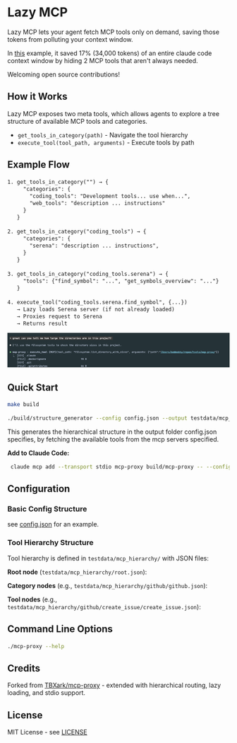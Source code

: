 # Lazy MCP
Lazy MCP lets your agent fetch MCP tools only on demand, saving those tokens from polluting your context window.

In [this](https://voicetree.io/blog/lazy-mcp+for+tool+instructions+only+on+demand) example, it saved 17% (34,000 tokens) of an entire claude code context window by hiding 2 MCP tools that aren't always needed.

Welcoming open source contributions!

## How it Works

Lazy MCP exposes two meta tools, which allows agents to explore a tree structure of available MCP tools and categories.


- `get_tools_in_category(path)` - Navigate the tool hierarchy
- `execute_tool(tool_path, arguments)` - Execute tools by path


## Example Flow

```
1. get_tools_in_category("") → {
     "categories": {
       "coding_tools": "Development tools... use when...",
       "web_tools": "description ... instructions"
     }
   }
   
2. get_tools_in_category("coding_tools") → {
     "categories": {
       "serena": "description ... instructions",
     }
   } 

3. get_tools_in_category("coding_tools.serena") → {
     "tools": {"find_symbol": "...", "get_symbols_overview": "..."}
   }

4. execute_tool("coding_tools.serena.find_symbol", {...})
   → Lazy loads Serena server (if not already loaded)
   → Proxies request to Serena
   → Returns result
```

![img.png](img.png)

## Quick Start

```bash
make build
```

```bash
./build/structure_generator --config config.json --output testdata/mcp_hierarchy
```

This generates the hierarchical structure in the output folder config.json specifies, by fetching the available tools from the mcp servers specified.


**Add to Claude Code:**
```bash
 claude mcp add --transport stdio mcp-proxy build/mcp-proxy -- --config config.json
```

## Configuration

### Basic Config Structure

see [config.json](config.json) for an example.

### Tool Hierarchy Structure

Tool hierarchy is defined in `testdata/mcp_hierarchy/` with JSON files:

**Root node** (`testdata/mcp_hierarchy/root.json`):

**Category nodes** (e.g., `testdata/mcp_hierarchy/github/github.json`):

**Tool nodes** (e.g., `testdata/mcp_hierarchy/github/create_issue/create_issue.json`):

## Command Line Options

```bash
./mcp-proxy --help
```

## Credits

Forked from [TBXark/mcp-proxy](https://github.com/voicetreelab/lazy-mcp) - extended with hierarchical routing, lazy loading, and stdio support.

## License

MIT License - see [LICENSE](LICENSE)

